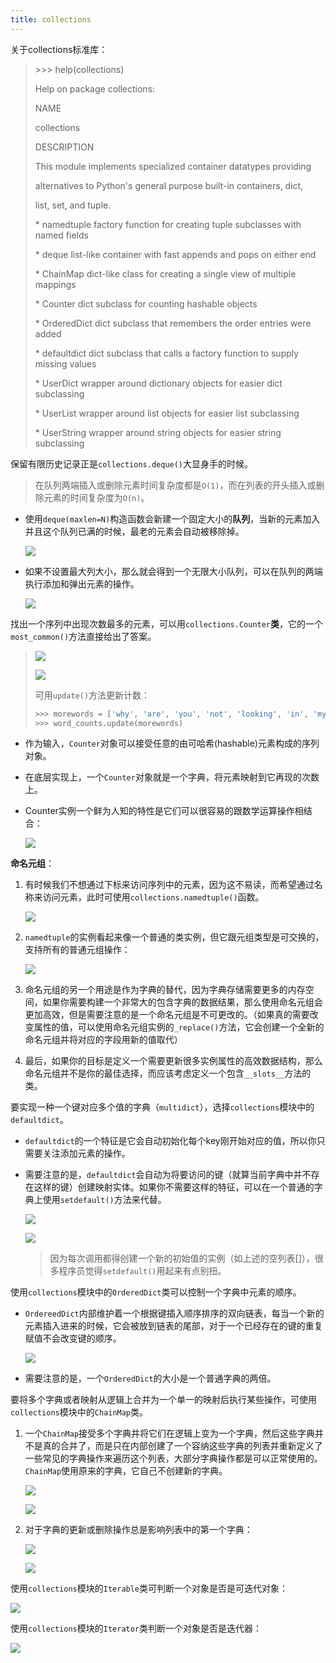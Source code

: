 ```yaml
---
title: collections
---
```


关于collections标准库：

> \>>> help(collections)
>
> Help on package collections:
>
>  
>
> NAME
>
>   collections
>
>  
>
> DESCRIPTION
>
>   This module implements specialized container datatypes providing
>
>   alternatives to Python's general purpose built-in containers, dict,
>
>   list, set, and tuple.
>
>  
>
>   \* namedtuple  factory function for creating tuple subclasses with named fields
>
>   \* deque    list-like container with fast appends and pops on either end
>
>   \* ChainMap   dict-like class for creating a single view of multiple mappings
>
>   \* Counter   dict subclass for counting hashable objects
>
>   \* OrderedDict dict subclass that remembers the order entries were added
>
>   \* defaultdict dict subclass that calls a factory function to supply missing values
>
>   \* UserDict   wrapper around dictionary objects for easier dict subclassing
>
>   \* UserList   wrapper around list objects for easier list subclassing
>
>   \* UserString  wrapper around string objects for easier string subclassing

保留有限历史记录正是`collections.deque()`大显身手的时候。

> 在队列两端插入或删除元素时间复杂度都是`O(1)`，而在列表的开头插入或删除元素的时间复杂度为`O(n)`。

- 使用`deque(maxlen=N)`构造函数会新建一个固定大小的**队列**，当新的元素加入并且这个队列已满的时候，最老的元素会自动被移除掉。

    ![](https://chua-n.gitee.io/figure-bed/notebook/Python/244.png)

- 如果不设置最大列大小，那么就会得到一个无限大小队列，可以在队列的两端执行添加和弹出元素的操作。

    ![](https://chua-n.gitee.io/figure-bed/notebook/Python/245.png)

找出一个序列中出现次数最多的元素，可以用`collections.Counter`**类**，它的一个`most_common()`方法直接给出了答案。

> ![](https://chua-n.gitee.io/figure-bed/notebook/Python/247.png)
>
> ![](https://chua-n.gitee.io/figure-bed/notebook/Python/248.png)
>
> 可用`update()`方法更新计数：
>
> ```python
> >>> morewords = ['why', 'are', 'you', 'not', 'looking', 'in', 'my', 'eyes']
> >>> word_counts.update(morewords)
> ```

- 作为输入，`Counter`对象可以接受任意的由可哈希(hashable)元素构成的序列对象。

- 在底层实现上，一个`Counter`对象就是一个字典，将元素映射到它再现的次数上。

- Counter实例一个鲜为人知的特性是它们可以很容易的跟数学运算操作相结合：

    ![](https://chua-n.gitee.io/figure-bed/notebook/Python/246.png)

**命名元组**：

1. 有时候我们不想通过下标来访问序列中的元素，因为这不易读，而希望通过名称来访问元素，此时可使用`collections.namedtuple()`函数。

    ![](https://chua-n.gitee.io/figure-bed/notebook/Python/249.png)

2. `namedtuple`的实例看起来像一个普通的类实例，但它跟元组类型是可交换的，支持所有的普通元组操作：

    ![](https://chua-n.gitee.io/figure-bed/notebook/Python/250.png)

3. 命名元组的另一个用途是作为字典的替代，因为字典存储需要更多的内存空间，如果你需要构建一个非常大的包含字典的数据结果，那么使用命名元组会更加高效，但是需要注意的是一个命名元组是不可更改的。（如果真的需要改变属性的值，可以使用命名元组实例的`_replace()`方法，它会创建一个全新的命名元组并将对应的字段用新的值取代）

4. 最后，如果你的目标是定义一个需要更新很多实例属性的高效数据结构，那么命名元组并不是你的最佳选择，而应该考虑定义一个包含`__slots__`方法的类。

要实现一种一个键对应多个值的字典（`multidict`），选择`collections`模块中的`defaultdict`。

- `defaultdict`的一个特征是它会自动初始化每个key刚开始对应的值，所以你只需要关注添加元素的操作。

- 需要注意的是，`defaultdict`会自动为将要访问的键（就算当前字典中并不存在这样的键）创建映射实体。如果你不需要这样的特征，可以在一个普通的字典上使用`setdefault()`方法来代替。

    ![](https://chua-n.gitee.io/figure-bed/notebook/Python/251.png)

    ![](https://chua-n.gitee.io/figure-bed/notebook/Python/252.png)

    > 因为每次调用都得创建一个新的初始值的实例（如上述的空列表[]），很多程序员觉得`setdefault()`用起来有点别扭。

使用`collections`模块中的`OrderedDict`类可以控制一个字典中元素的顺序。

- `OrdereedDict`内部维护着一个根据键插入顺序排序的双向链表，每当一个新的元素插入进来的时候，它会被放到链表的尾部，对于一个已经存在的键的重复赋值不会改变键的顺序。

    ![](https://chua-n.gitee.io/figure-bed/notebook/Python/253.png)

- 需要注意的是，一个`OrderedDict`的大小是一个普通字典的两倍。

要将多个字典或者映射从逻辑上合并为一个单一的映射后执行某些操作，可使用`collections`模块中的`ChainMap`类。

1. 一个`ChainMap`接受多个字典并将它们在逻辑上变为一个字典，然后这些字典并不是真的合并了，而是只在内部创建了一个容纳这些字典的列表并重新定义了一些常见的字典操作来遍历这个列表，大部分字典操作都是可以正常使用的。`ChainMap`使用原来的字典，它自己不创建新的字典。

    ![](https://chua-n.gitee.io/figure-bed/notebook/Python/254.png)

    ![](https://chua-n.gitee.io/figure-bed/notebook/Python/255.png)

2. 对于字典的更新或删除操作总是影响列表中的第一个字典：

    ![](https://chua-n.gitee.io/figure-bed/notebook/Python/256.png)

    ![](https://chua-n.gitee.io/figure-bed/notebook/Python/257.png)

使用`collections`模块的`Iterable`类可判断一个对象是否是可迭代对象：

![](https://chua-n.gitee.io/figure-bed/notebook/Python/258.png)

使用`collections`模块的`Iterator`类判断一个对象是否是迭代器：

![](https://chua-n.gitee.io/figure-bed/notebook/Python/259.png)